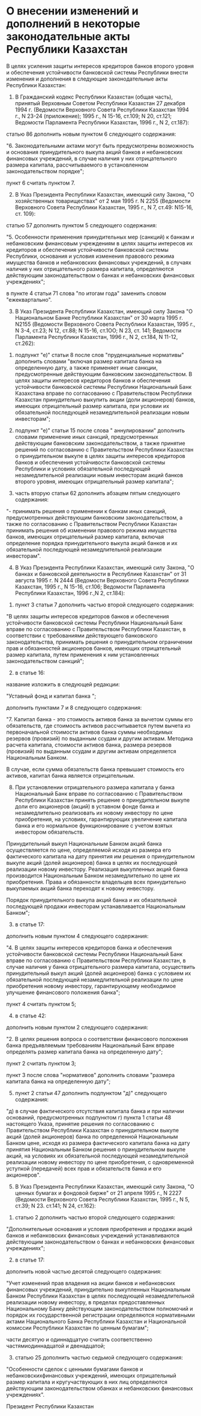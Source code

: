 # О внесении изменений и дополнений в некоторые законодательные акты Республики Казахстан

В целях усиления защиты интересов кредиторов банков второго уровня и обеспечения устойчивости банковской системы Республики внести изменения и дополнения в следующие законодательные акты Республики Казахстан:

1. В Гражданский кодекс Республики Казахстан (общая часть), принятый Верховным Советом Республики Казахстан 27 декабря 1994 г. (Ведомости Верховного Совета Республики Казахстан 1994 г., N 23-24 (приложение); 1995 г., N 15-16, ст.109; N 20, ст.121; Ведомости Парламента Республики Казахстан, 1996 г., N 2, ст.187):

статью 86 дополнить новым пунктом 6 следующего содержания:

"6. Законодательными актами могут быть предусмотрены возможность и основания принудительного выкупа акций банков и небанковских финансовых учреждений, в случае наличия у них отрицательного размера капитала, рассчитываемого в установленном законодательством порядке";

пункт 6 считать пунктом 7.

2. В Указ Президента Республики Казахстан, имеющий силу Закона, "О хозяйственных товариществах" от 2 мая 1995 г. N 2255 (Ведомости Верховного Совета Республики Казахстан, 1995 г., N 7, ст.49: N15-16, ст. 109):

статью 57 дополнить пунктом 5 следующего содержания:

"5. Особенности применения принудительных мер (санкций) к банкам и небанковским финансовым учреждениям в целях защиты интересов их кредиторов и обеспечения устойчивости банковской системы Республики, основания и условия изменения правового режима имущества банков и небанковских финансовых учреждений, в случаях наличия у них отрицательного размера капитала, определяются действующим законодательством о банках и небанковских финансовых учреждениях";

в пункте 4 статьи 71 слова "по итогам года" заменить словом "ежеквартально".

3. В Указ Президента Республики Казахстан, имеющий силу Закона "О Национальном Банке Республики Казахстан" от 30 марта 1995 г. N2155 (Ведомости Верховного Совета Республики Казахстан, 1995 г., N 3-4, ст.23; N 12, ст.88; N 15-16, ст.1ОО; N 23, ст. 141; Ведомости Парламента Республики Казахстан, 1996 г., N 2, ст.184, N 11-12, ст.262):

1) подпункт "е)" статьи 8 после слов "пруденциальные нормативы" дополнить словами "включая размер капитала банка на определенную дату, а также применяет иные санкции, предусмотренные действующим банковским законодательством. В целях защиты интересов кредиторов банков и обеспечения устойчивости банковской системы Республики Национальный Банк Казахстана вправе по согласованию с Правительством Республики Казахстан принудительно выкупить акции (доли акционеров) банков, имеющих отрицательный размер капитала, при условии их обязательной последующей незамедлительной реализации новым инвесторам";

2) подпункт "е)" статьи 15 после слова " аннулировании" дополнить словами применение иных санкций, предусмотренных действующим банковским законодательством, а также принятие решений по согласованию с Правительством Республики Казахстан о принудительном выкупе в целях защиты интересов кредиторов банков и обеспечения устойчивости банковской системы Республики и условиях обязательной последующей незамедлительной реализации новым инвесторам акций банков второго уровня, имеющих отрицательный размер капитала";

3) часть вторую статьи 62 дополнить абзацем пятым следующего содержания:

"- принимать решения о применении к банкам иных санкций, предусмотренных действующим банковским законодательством, а также по согласованию с Правительством Республики Казахстан принимать решения об изменении правового режима имущества банков, имеющих отрицательный размер капитала, включая определение порядка принудительного выкупа акций банков и их обязательной последующей незамедлительной реализации инвесторам".

4. В Указ Президента Республики Казахстан, имеющий силу Закона, "О банках и банковской деятельности в Республике Казахстан" от 31 августа 1995 г. N 2444 (Ведомости Верховного Совета Республики Казахстан, 1995 г., N 15-16, ст.106; Ведомости Парламента Республики Казахстан, 1996 г.,N 2, ст.184):

1) пункт 3 статьи 7 дополнить частью второй следующего содержания:

"В целях защиты интересов кредиторов банков и обеспечения устойчивости банковской системы Республики Национальный Банк вправе по согласованию с Правительством Республики Казахстан, в соответствии с требованиями действующего банковского законодательства, принимать решения о принудительном ограничении прав и обязанностей акционеров банков, имеющих отрицательный размер капитала, путем применения к ним установленных законодательством санкций";

2) в статье 16:

название изложить в следующей редакции:

"Уставный фонд и капитал банка ";

дополнить пунктами 7 и 8 следующего содержания:

"7. Капитал банка - это стоимость активов банка за вычетом суммы его обязательств, где стоимость активов рассчитывается путем вычета из первоначальной стоимости активов банка суммы необходимых резервов (провизий) по выданным ссудам и другим активам. Методика расчета капитала, стоимости активов банка, размера резервов (провизий) по выданным ссудам и другим активам определяется Национальным Банком.

В случае, если сумма обязательств банка превышает стоимость его активов, капитал банка является отрицательным.

8. При установлении отрицательного размера капитала у банка Национальный Банк вправе по согласованию с Правительством Республики Казахстан принять решение о принудительном выкупе доли его акционеров (акций) в уставном фонде банка и незамедлительно реализовать их новому инвестору по цене приобретения, на условиях, гарантирующих увеличение капитала банка и его нормальное функционирование с учетом взятых инвестором обязательств.

Принудительный выкуп Национальным Банком акций банка осуществляется по цене, определяемой исходя из размера его фактического капитала на дату принятия им решения о принудительном выкупе акций (долей акционеров) банка в целях их последующей реализации новому инвестору. Реализация выкупленных акций банка производится Национальным Банком незамедлительно по цене их приобретения. Права и обязанности владельцев всех принудительно выкупаемых акций банка переходят к новому инвестору.

Порядок принудительного выкупа акций банка и их обязательной последующей продажи инвесторам устанавливается Национальным Банком";

3) в статье 17:

дополнить новым пунктом 4 следующего содержания:

"4. В целях защиты интересов кредиторов банка и обеспечения устойчивости банковской системы Республики Национальный Банк вправе по согласованию с Правительством Республики Казахстан, в случае наличия у банка отрицательного размера капитала, осуществить принудительный выкуп акций (долей акционеров) банка с условием их обязательной последующей незамедлительной реализации по цене приобретения новому инвестору, гарантирующему необходимое улучшение финансового положения банка";

пункт 4 считать пунктом 5;

4) в статье 42:

дополнить новым пунктом 2 следующего содержания:

"2. В целях решения вопроса о соответствии финансового положения банка предъявляемым требованиям Национальный Банк вправе определять размер капитала банка на определенную дату";

пункт 2 считать пунктом 3;

пункт 3 после слова "нормативов" дополнить словами "размера капитала банка на определенную дату";

5) пункт 2 статьи 47 дополнить подпунктом "д)" следующего содержания:

"д) в случае фактического отсутствия капитала банка и при наличии оснований, предусмотренных подпунктом г) пункта 1 статьи 48 настоящего Указа, принятие решения по согласованию с Правительством Республики Казахстан о принудительном выкупе акций (долей акционеров) банка по определенной Национальным Банком цене, исходя из размера фактического капитала банка на дату принятия Национальным Банком решения о принудительном выкупе акций, на условиях их обязательной последующей незамедлительной реализации новому инвестору по цене приобретения, с одновременной уступкой (передачей) всех прав и обязательств банка и его акционеров".

5. В Указ Президента Республики Казахстан, имеющий силу Закона, "О ценных бумагах и фондовой бирже" от 21 апреля 1995 г., N 2227 (Ведомости Верховного Совета Республики Казахстан, 1995 г., N 5, ст.39; N 23. ст.141; N 24, ст.162):

1) статью 2 дополнить частью второй следующего содержания:

"Дополнительные основания и условия приобретения и продажи акций банков и небанковских финансовых учреждений устанавливаются действующим законодательством о банках и небанковских финансовых учреждениях";

2) в статье 17:

дополнить новой частью десятой следующего содержания:

"Учет изменений прав владения на акции банков и небанковских финансовых учреждений, принудительно выкупленных Национальным Банком Республики Казахстан в целях последующей незамедлительной реализации новому инвестору, в пределах предоставленных Национальному Банку действующим законодательством полномочий и порядок их государственной регистрации определяются нормативными актами Национального Банка Республики Казахстан и Национальной комиссии Республики Казахстан по ценным бумагам";

части десятую и одиннадцатую считать соответственно частямиодиннадцатой и двенадцатой;

3) статью 25 дополнить частью седьмой следующего содержания:

"Особенности сделок с ценными бумагами банков и небанковскихфинансовых учреждений, имеющих отрицательный размер капитала и кругучаствующих в них лиц определяются действующим законодательством обанках и небанковских финансовых учреждениях".

Президент Республики Казахстан

